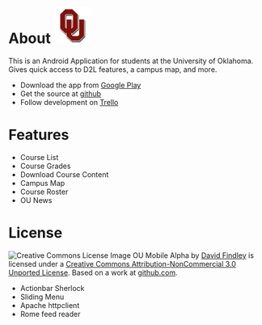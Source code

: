# About ![OU Android Application Icon](https://github.com/ThinksInBits/OU-Mobile-App/raw/master/res/drawable-hdpi/ic_launcher.png)

This is an Android Application for students at the University of Oklahoma. Gives quick access to D2L features, a campus map, and more.

+ Download the app from [Google Play](https://play.google.com/store/apps/details?id=com.geared.ou "OU Mobile Alpha on Google Play")
+ Get the source at [github](https://github.com/ThinksInBits/OU-Mobile-App "Github Repository")
+ Follow development on [Trello](https://trello.com/board/ou-app/4f1f697a28390abb75008a97)

# Features

+ Course List
+ Course Grades
+ Download Course Content
+ Campus Map
+ Course Roster
+ OU News

# License

![Creative Commons License Image](http://i.creativecommons.org/l/by-nc/3.0/88x31.png) OU Mobile Alpha by [David Findley](mailto:thefindley@gmail.com) is licensed under a [Creative Commons Attribution-NonCommercial 3.0 Unported License](http://creativecommons.org/licenses/by-nc/3.0/).
Based on a work at [github.com](https://github.com/ThinksInBits/OU-Mobile-App).

+ Actionbar Sherlock
+ Sliding Menu
+ Apache httpclient
+ Rome feed reader